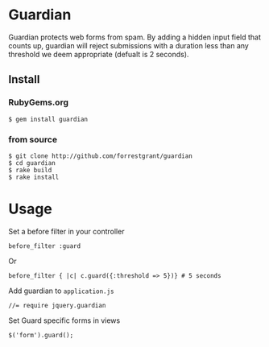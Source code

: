 Guardian
====================

Guardian protects web forms from spam.  By adding a hidden input field that counts up, guardian will reject submissions with a duration less than any threshold we deem appropriate (defualt is 2 seconds).


## Install
### RubyGems.org
	$ gem install guardian

### from source
	$ git clone http://github.com/forrestgrant/guardian
	$ cd guardian
	$ rake build
	$ rake install

Usage
==========

Set a before filter in your controller

	before_filter :guard

Or

	before_filter { |c| c.guard({:threshold => 5})} # 5 seconds

Add guardian to `application.js`
	
	//= require jquery.guardian

Set Guard specific forms in views
	
	$('form').guard();
